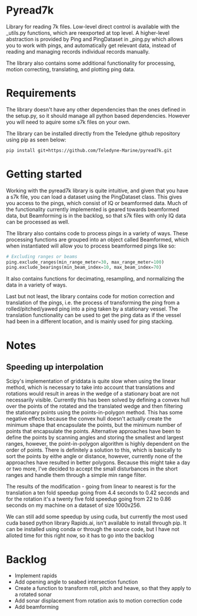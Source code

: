 # Pyread7k

Library for reading 7k files. Low-level direct control is available with the _utils.py functions, which are reexported at top level. A higher-level abstraction is provided by Ping and PingDataset in _ping.py which allows you to work with pings, and automatically get relevant data, instead of reading and managing records individual records manually.

The library also contains some additional functionality for processing, motion correcting, translating, and plotting ping data.

# Requirements

The library doesn't have any other dependencies than the ones defined in the setup.py, so it should manage all python based dependencies.
However you will need to aquire some s7k files on your own.

The library can be installed directly from the Teledyne github repository using pip as seen below:
```bash
pip install git+https://github.com/Teledyne-Marine/pyread7k.git
```

# Getting started
Working with the pyread7k library is quite intuitive, and given that you have a s7k file, you can load a dataset using the PingDataset class.
This gives you access to the pings, which consist of IQ or beamformed data. Much of the functionality currently implemented is geared towards
beamformed data, but Beamforming is in the backlog, so that s7k files with only IQ data can be processed as well.

The library also contains code to process pings in a variety of ways. These processing functions are grouped into an object called Beamformed, which when instantiated will allow you to process beamformed pings like so:

```python
# Excluding ranges or beams
ping.exclude_ranges(min_range_meter=30, max_range_meter=100)
ping.exclude_bearings(min_beam_index=10, max_beam_index=70)
```

It also contains functions for decimating, resampling, and normalizing the data in a variety of ways.

Last but not least, the library contains code for motion correction and translation of the pings, i.e. the process of transforming the ping from a rolled/pitched/yawed ping into a ping taken by a stationary vessel. The translation functionality can be used to get the ping data as if the vessel had been in a different location, and is mainly used for ping stacking.


# Notes

## Speeding up interpolation

Scipy's implementation of griddata is quite slow when using the linear method, which is necessary to take into account that translations and rotations would result in areas in the wedge of a stationary boat are not necessarily visible. Currently this has been solved by defining a convex hull over the points of the rotated and the translated wedge and then filtering the stationary points using the points-in-polygon method. This has some negative effects because the convex hull doesn't actually create the minimum shape that encapsulate the points, but the minimum number of points that encapsulate the points. Alternative approaches have been to define the points by scanning angles and storing the smallest and largest ranges, however, the point-in-polygon algorithm is highly dependent on the order of points. There is definitely a solution to this, which is basically to sort the points by eithe angle or distance, however, currently none of the approaches have resulted in better polygons. Because this might take a day or two more, I've decided to accept the small disturbances in the short ranges and handle them through a simple min range filter.

The results of the modification - going from linear to nearest is for the translation a ten fold speedup going from 4.4 seconds to 0.42 seconds and for the rotation it's a twenty five fold speedup going from 22 to 0.86 seconds on my machine on a dataset of size 1000x256.

We can still add some speedup by using cuda, but currently the most used cuda based python library Rapids.ai, isn't available to install through pip. It can be installed using conda or through the source code, but I have not alloted time for this right now, so it has to go into the backlog

# Backlog
* Implement rapids
* Add opening angle to seabed intersection function
* Create a function to transform roll, pitch and heave, so that they apply to a rotated sonar
* Add sonar displacement from rotation axis to motion correction code
* Add beamforming